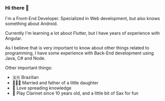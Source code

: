 ### Hi there 👋

I'm a Front-End Developer. Specialized in Web development, but also knows something about Android.

Currently I'm learning a lot about Flutter, but I have years of experience with Angular.

As I believe that is very important to know about other things related to programming, I have some experience with Back-End development using Java, C# and Node.

Other important things:

- 🇧🇷 Brazilian
- 👨‍👩‍👦 Married and father of a little daughter
- 🥸 Love spreading knowledge
- 🎷 Play Clarinet since 10 years old, and a little bit of Sax for fun
